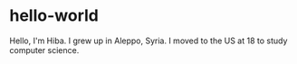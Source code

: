# hello-world
Hello, I'm Hiba. 
I grew up in Aleppo, Syria.
I moved to the US at 18 to study computer science. 
